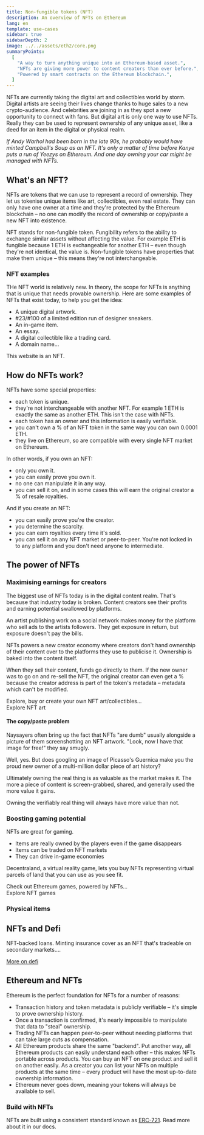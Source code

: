 ```yaml
---
title: Non-fungible tokens (NFT)
description: An overview of NFTs on Ethereum
lang: en
template: use-cases
sidebar: true
sidebarDepth: 2
image: ../../assets/eth2/core.png
summaryPoints:
  [
    "A way to turn anything unique into an Ethereum-based asset.",
    "NFTs are giving more power to content creators than ever before.",
    "Powered by smart contracts on the Ethereum blockchain.",
  ]
---
```


NFTs are currently taking the digital art and collectibles world by storm. Digital artists are seeing their lives change thanks to huge sales to a new crypto-audience. And celebrities are joining in as they spot a new opportunity to connect with fans. But digital art is only one way to use NFTs. Really they can be used to represent ownership of any unique asset, like a deed for an item in the digital or physical realm.

_If Andy Warhol had been born in the late 90s, he probably would have minted Campbell's Soup as an NFT. It's only a matter of time before Kanye puts a run of Yeezys on Ethereum. And one day owning your car might be managed with NFTs._

## What's an NFT?

NFTs are tokens that we can use to represent a record of ownership. They let us tokenise unique items like art, collectibles, even real estate. They can only have one owner at a time and they're protected by the Ethereum blockchain – no one can modify the record of ownership or copy/paste a new NFT into existence.

NFT stands for non-fungible token. Fungibility refers to the ability to exchange similar assets without affecting the value. For example ETH is fungible because 1 ETH is exchangeable for another ETH – even though they're not identical, the value is. Non-fungible tokens have properties that make them unique – this means they're not interchangeable.

### NFT examples

THe NFT world is relatively new. In theory, the scope for NFTs is anything that is unique that needs provable ownership. Here are some examples of NFTs that exist today, to help you get the idea:

- A unique digital artwork.
- #23/#100 of a limited edition run of designer sneakers.
- An in-game item.
- An essay.
- A digital collectible like a trading card.
- A domain name...

This website is an NFT.

## How do NFTs work?

NFTs have some special properties:

- each token is unique.
- they're not interchangeable with another NFT. For example 1 ETH is exactly the same as another ETH. This isn't the case with NFTs.
- each token has an owner and this information is easily verifiable.
- you can't own a % of an NFT token in the same way you can own 0.0001 ETH.
- they live on Ethereum, so are compatible with every single NFT market on Ethereum.

In other words, if you own an NFT:

- only you own it.
- you can easily prove you own it.
- no one can manipulate it in any way.
- you can sell it on, and in some cases this will earn the original creator a % of resale royalties.

And if you create an NFT:

- you can easily prove you're the creator.
- you determine the scarcity.
- you can earn royalties every time it's sold.
- you can sell it on any NFT market or peer-to-peer. You're not locked in to any platform and you don't need anyone to intermediate.

## The power of NFTs

### Maximising earnings for creators

The biggest use of NFTs today is in the digital content realm. That's because that industry today is broken. Content creators see their profits and earning potential swallowed by platforms.

An artist publishing work on a social network makes money for the platform who sell ads to the artists followers. They get exposure in return, but exposure doesn't pay the bills.

NFTs powers a new creator economy where creators don't hand ownership of their content over to the platforms they use to publicise it. Ownership is baked into the content itself.

When they sell their content, funds go directly to them. If the new owner was to go on and re-sell the NFT, the original creator can even get a % because the creator address is part of the token's metadata – metadata which can't be modified.

<InfoBanner emoji=":eyes:">
  <div>Explore, buy or create your own NFT art/collectibles...</div>
  <ButtonLink to="/dapps/?category=collectibles">Explore NFT art</ButtonLink>
</InfoBanner>

#### The copy/paste problem

Naysayers often bring up the fact that NFTs "are dumb" usually alongside a picture of them screenshotting an NFT artwork. "Look, now I have that image for free!" they say smugly.

Well, yes. But does googling an image of Picasso's Guernica make you the proud new owner of a multi-million dollar piece of art history?

Ultimately owning the real thing is as valuable as the market makes it. The more a piece of content is screen-grabbed, shared, and generally used the more value it gains.

Owning the verifiably real thing will always have more value than not.

### Boosting gaming potential

NFTs are great for gaming.

- Items are really owned by the players even if the game disappears
- Items can be traded on NFT markets
- They can drive in-game economies

Decentraland, a virtual reality game, lets you buy NFTs representing virtual parcels of land that you can use as you see fit.

<InfoBanner emoji=":eyes:">
  <div>Check out Ethereum games, powered by NFTs...</div>
  <ButtonLink to="/dapps/?category=gaming">Explore NFT games</ButtonLink>
</InfoBanner>

### Physical items

## NFTs and Defi

NFT-backed loans.
Minting insurance cover as an NFT that's tradeable on secondary markets....

[More on defi](/defi/)

## Ethereum and NFTs

Ethereum is the perfect foundation for NFTs for a number of reasons:

- Transaction history and token metadata is publicly verifiable – it's simple to prove ownership history.
- Once a transaction is confirmed, it's nearly impossible to manipulate that data to "steal" ownership.
- Trading NFTs can happen peer-to-peer without needing platforms that can take large cuts as compensation.
- All Ethereum products share the same "backend". Put another way, all Ethereum products can easily understand each other – this makes NFTs portable across products. You can buy an NFT on one product and sell it on another easily. As a creator you can list your NFTs on multiple products at the same time – every product will have the most up-to-date ownership information.
- Ethereum never goes down, meaning your tokens will always be available to sell.

<!-- ## How to NFT

### Buy NFTs

- Foundation
- OpenSea
- Rarible

Want to show off your collection, we recommend Rainbow wallet. They even support rich media NFTs.

<>

<blockquote class="twitter-tweet"><p lang="en" dir="ltr">🎶 hear your NFTs 🌈🔜✨🤫𝙥𝙡𝙪𝙨 3⃞🅳 <a href="https://t.co/IasBswM2fT">pic.twitter.com/IasBswM2fT</a></p>&mdash; Rainbow (@rainbowdotme) <a href="https://twitter.com/rainbowdotme/status/1361161839099445251?ref_src=twsrc%5Etfw">February 15, 2021</a></blockquote> <script async src="https://platform.twitter.com/widgets.js" charset="utf-8"></script>
</>

### Mint NFTs

Want to turn your content into a NFT?

- Foundation
- Other platforms... -->

### Build with NFTs

NFTs are built using a consistent standard known as [ERC-721](/developers/docs/standards/tokens/erc-721/). Read more about it in our docs.

